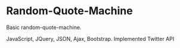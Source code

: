 # Random-Quote-Machine
Basic random-quote-machine. 

JavaScript, JQuery, JSON, Ajax, Bootstrap.
Implemented Twitter API
